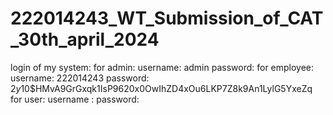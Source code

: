 # 222014243_WT_Submission_of_CAT_30th_april_2024
login of my system:
for admin:
username: admin
password:
for employee:
username: 222014243
password: $2y$10$HMvA9GrGxqk1IsP9620x0OwIhZD4xOu6LKP7Z8k9An1LylG5YxeZq
for user:
username : 
password:
